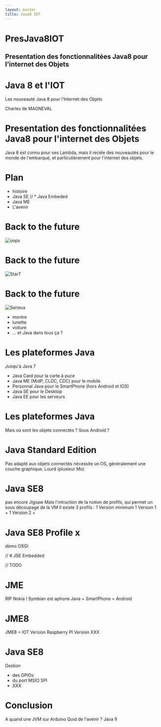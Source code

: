 ```yaml
---
layout: master
title: Java8 IOT
---
```


# PresJava8IOT

## Presentation des fonctionnalitées Java8 pour l'internet des Objets

# Java 8 et l'IOT
Les nouveauté Java 8 pour l'Internet des Objets
						
Charles de MAGNEVAL

# Presentation des fonctionnalitées Java8 pour l'internet des Objets

Java 8 est connu pour ses Lambda, mais il recèle des nouveautés pour le monde de l'embarqué, et particulièrement pour l'internet des objets.

# Plan

* histoire
* Java SE
// * Java Embeded
* Java ME
* L'avenir

# Back to the future

![oops](http://i2.cdscdn.com/pdt2/3/0/8/1/700x700/auc5050293108308/rw/affiche-du-film-retour-vers-le.jpg "Java ?") 

# Back to the future

![Star7](http://assiste.com.free.fr/m/img/java_02.jpg "Java et Star7") 

# Back to the future

![Serieux](http://i2.cdscdn.com/pdt2/3/0/8/1/700x700/auc5050293108308/rw/affiche-du-film-retour-vers-le.jpg "Soyons Serieux") 

* montre
* lunette
* voiture
* ...
et Java dans tous ça ?

# Les plateformes Java

Jusqu'à Java 7
* Java Card pour la carte à puce
* Java ME (MidP, CLDC, CDC) pour le mobile
* Personnal Java pour le SmartPhone (hors Android et IOS) 
* Java SE pour le Desktop
* Java EE pour les serveurs

# Les plateformes Java

Mais où sont les objets connectés ?
Sous Androïd ?

# Java Standard Edition

Pas adapté aux objets connectés
nécessite un OS, généralement une couche graphique.
Lourd (plusieur Mo)

# Java SE8

pas encore Jigsaw
Mais l'intruction de la notion de profils, qui permet un sous découpage de la VM
Il existe 3 profils :
1 Version minimum
1 Version 1 + 
1 Version 2 + 

# Java SE8 Profile x

démo OSGI

// # JSE Embedded

// TODO

# JME

RIP Nokia !
Symbian est aphone
Java + SmartPhone = Android

# JME8

JME8 = IOT
Version Raspberry PI
Version XXX

# Java SE8

Gestion 
* des GPIOs
* du port MSIO SPI
* XXX


# Conclusion
A quand une JVM sur Arduino
Quid de l'avenir ?
Java 9
